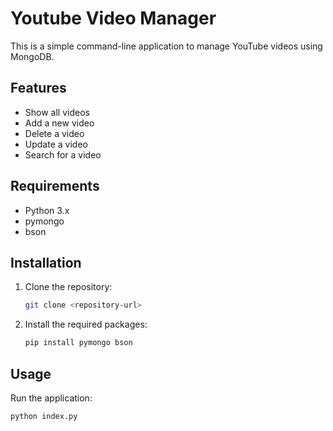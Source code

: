 # Youtube Video Manager

This is a simple command-line application to manage YouTube videos using MongoDB.

## Features

- Show all videos
- Add a new video
- Delete a video
- Update a video
- Search for a video

## Requirements

- Python 3.x
- pymongo
- bson

## Installation

1. Clone the repository:
    ```sh
    git clone <repository-url>
    ```
2. Install the required packages:
    ```sh
    pip install pymongo bson
    ```

## Usage

Run the application:
```sh
python index.py